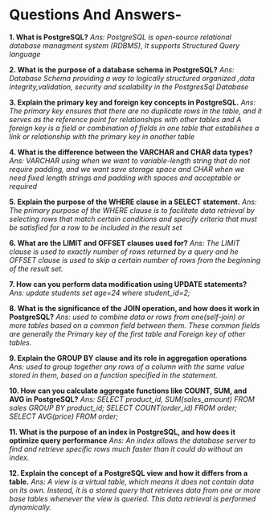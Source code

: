 # Questions And Answers-


**1. What is PostgreSQL?**
*Ans: PostgreSQL is open-source relational database managment system (RDBMS), It supports Structured Query language*

**2. What is the purpose of a database schema in PostgreSQL?**
*Ans: Database Schema providing a way to logically structured organized ,data integrity,validation, security and scalability in  the PostgresSql Database*

**3. Explain the primary key and foreign key concepts in PostgreSQL.**
*Ans: The primary key ensures that there are no duplicate rows in the table, and it serves as the reference point for relationships with other tables and A foreign key is a field or combination of fields in one table that establishes a link or relationship with the primary key in another table*

**4. What is the difference between the VARCHAR and CHAR data types?**
*Ans: VARCHAR using when we want to variable-length string that do not require padding, and we want save storage space and CHAR when we need fixed length strings and padding with spaces and acceptable or required*

**5. Explain the purpose of the WHERE clause in a SELECT statement.**
*Ans: The primary purpose of the WHERE clause is to facilitate data retrieval by selecting rows that match certain conditions and specify criteria that must be satisfied for a row to be included in the result set*

**6. What are the LIMIT and OFFSET clauses used for?**
*Ans: The LIMIT clause is used to exactly number of rows returned by a query and he OFFSET clause is used to skip a certain number of rows from the beginning of the result set.*

**7. How can you perform data modification using UPDATE statements?**
*Ans: update students set age=24 where student_id=2;*

**8. What is the significance of the JOIN operation, and how does it work in PostgreSQL?**
*Ans:  used to combine data or rows from one(self-join) or more tables based on a common field between them. These common fields are generally the Primary key of the first table and Foreign key of other tables.*

**9. Explain the GROUP BY clause and its role in aggregation operations**
*Ans: used to group together any rows of a column with the same value stored in them, based on a function specified in the statement.*


**10. How can you calculate aggregate functions like COUNT, SUM, and AVG in PostgreSQL?**
*Ans: SELECT product_id, SUM(sales_amount) FROM sales GROUP BY product_id; SELECT COUNT(order_id) FROM order; SELECT AVG(price) FROM order;*

**11. What is the purpose of an index in PostgreSQL, and how does it optimize query performance**
*Ans: An index allows the database server to find and retrieve specific rows much faster than it could do without an index.*

**12. Explain the concept of a PostgreSQL view and how it differs from a table.**
*Ans: A view is a virtual table, which means it does not contain data on its own. Instead, it is a stored query that retrieves data from one or more base tables whenever the view is queried. This data retrieval is performed dynamically.*